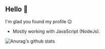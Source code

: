 ## Hello 👋

I'm glad you found my profile 😉

- Mostly working with JavaScript (NodeJs).

![Anurag's github stats](https://github-readme-stats.vercel.app/api?username=rohit-ambre&show_icons=true&include_all_commits=true&count_private=true&theme=merko)



<!--
**rohit-ambre/rohit-ambre** is a ✨ _special_ ✨ repository because its `README.md` (this file) appears on your GitHub profile.

Here are some ideas to get you started:

- 🔭 I’m currently working on ...
- 🌱 I’m currently learning ...
- 👯 I’m looking to collaborate on ...
- 🤔 I’m looking for help with ...
- 💬 Ask me about ...
- 📫 How to reach me: ...
- 😄 Pronouns: ...
- ⚡ Fun fact: ...
-->
